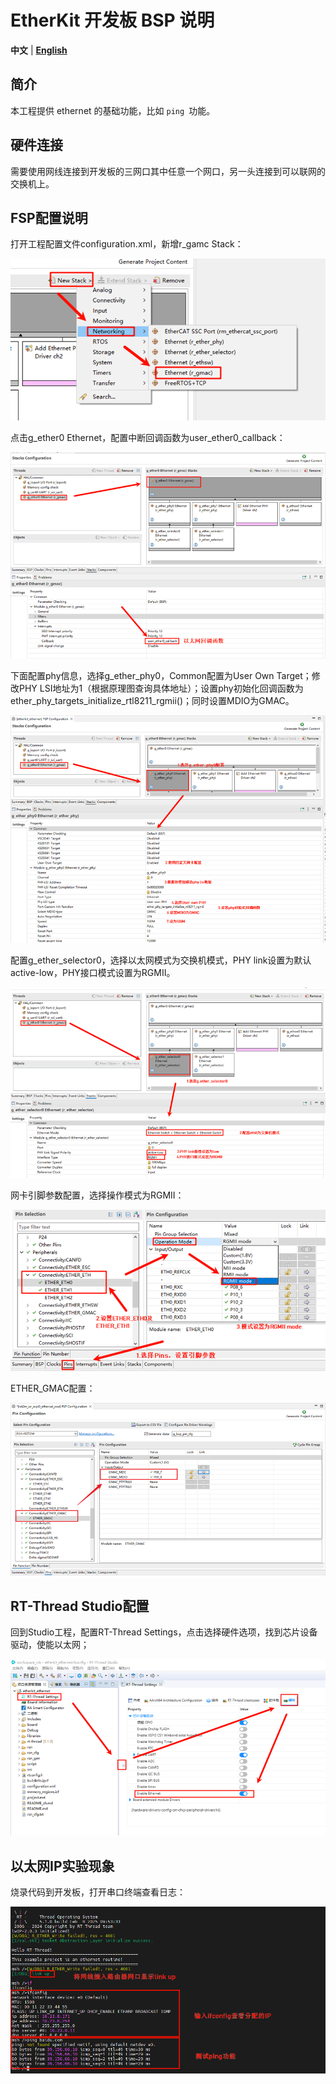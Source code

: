 # EtherKit 开发板 BSP 说明

**中文** | [**English**](./README.md)

## 简介

本工程提供 ethernet 的基础功能，比如 `ping `功能。

## 硬件连接

需要使用网线连接到开发板的三网口其中任意一个网口，另一头连接到可以联网的交换机上。

## FSP配置说明

打开工程配置文件configuration.xml，新增r_gamc Stack：

![image-20241126104408737](figures/image-20241126104408737.png)

点击g_ether0 Ethernet，配置中断回调函数为user_ether0_callback：

![image-20241126104422910](figures/image-20241126104422910.png)

下面配置phy信息，选择g_ether_phy0，Common配置为User Own Target；修改PHY LSI地址为1（根据原理图查询具体地址）；设置phy初始化回调函数为ether_phy_targets_initialize_rtl8211_rgmii()；同时设置MDIO为GMAC。

![image-20241126104437432](figures/image-20241126104437432.png)

配置g_ether_selector0，选择以太网模式为交换机模式，PHY link设置为默认active-low，PHY接口模式设置为RGMII。

![image-20241126104519290](figures/image-20241126104519290.png)

网卡引脚参数配置，选择操作模式为RGMII：

![image-20241126104533098](figures/image-20241126104533098.png)

ETHER_GMAC配置：

![image-20241126104603633](figures/image-20241126104603633.png)

## RT-Thread Studio配置

回到Studio工程，配置RT-Thread Settings，点击选择硬件选项，找到芯片设备驱动，使能以太网；

![image-20241126104852383](figures/image-20241126104852383.png)

## 以太网IP实验现象

烧录代码到开发板，打开串口终端查看日志：

![image-20250208095643447](figures/image-20250208095643447.png)

